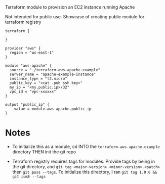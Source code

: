 Terraform module to provision an EC2 instance running Apache

Not intended for public use. Showcase of creating public module for terraform registry

```hcl
terraform {

}

provider "aws" {
  region = "us-east-1"
}

module "aws-apache" {
  source = "./terraform-aws-apache-example"
  server_name = "apache-example-instance"
  instance_type = "t2.micro"
  public_key = "<cat .pub ssh key>"
  my_ip = "<my.public.ip>/32"
  vpc_id = "vpc-xxxxxx"
}

output "public_ip" {
    value = module.aws-apache.public_ip
}
```

# Notes
- To initialize this as a module, cd INTO the `terraform-aws-apache-example` directory THEN init the git repo

- Terraform registry requires tags for modules. Provide tags by being in the git directory, and `git tag <major-version>.<minor-version>.<patch>` then `git puss --tags`. To initialize this directory, I ran `git tag 1.0.0 && git push --tags`